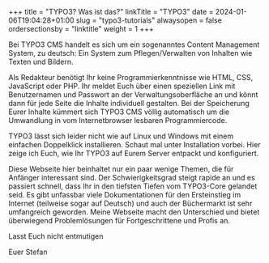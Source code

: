 +++
title = "TYPO3? Was ist das?"
linkTitle = "TYPO3"
date = 2024-01-06T19:04:28+01:00
slug = "typo3-tutorials"
alwaysopen = false
ordersectionsby = "linktitle"
weight = 1
+++

Bei TYPO3 CMS handelt es sich um ein sogenanntes Content Management System, zu deutsch: Ein System zum Pflegen/Verwalten von Inhalten wie Texten und Bildern.

Als Redakteur benötigt Ihr keine Programmierkenntnisse wie HTML, CSS, JavaScript oder PHP. Ihr meldet Euch über einen speziellen Link mit Benutzernamen und Passwort an der Verwaltungsoberfläche an und könnt dann für jede Seite die Inhalte individuell gestalten. Bei der Speicherung Eurer Inhalte kümmert sich TYPO3 CMS völlig automatisch um die Umwandlung in vom Internetbrowser lesbaren Programmiercode.

TYPO3 lässt sich leider nicht wie auf Linux und Windows mit einem einfachen Doppelklick installieren. Schaut mal unter Installation vorbei. Hier zeige ich Euch, wie Ihr TYPO3 auf Eurem Server entpackt und konfiguriert.

Diese Webseite hier beinhaltet nur ein paar wenige Themen, die für Anfänger interessant sind. Der Schwierigkeitsgrad steigt rapide an und es passiert schnell, dass Ihr in den tiefsten Tiefen vom TYPO3-Core gelandet seid. Es gibt unfassbar viele Dokumentationen für den Ersteinstieg im Internet (teilweise sogar auf Deutsch) und auch der Büchermarkt
ist sehr umfangreich geworden. Meine Webseite macht den Unterschied und bietet überwiegend Problemlösungen für Fortgeschrittene und Profis an.

Lasst Euch nicht entmutigen

Euer Stefan
